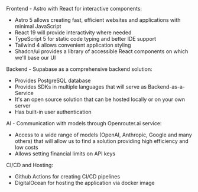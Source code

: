 Frontend - Astro with React for interactive components:
- Astro 5 allows creating fast, efficient websites and applications with minimal JavaScript
- React 19 will provide interactivity where needed
- TypeScript 5 for static code typing and better IDE support
- Tailwind 4 allows convenient application styling
- Shadcn/ui provides a library of accessible React components on which we'll base our UI

Backend - Supabase as a comprehensive backend solution:
- Provides PostgreSQL database
- Provides SDKs in multiple languages that will serve as Backend-as-a-Service
- It's an open source solution that can be hosted locally or on your own server
- Has built-in user authentication

AI - Communication with models through Openrouter.ai service:
- Access to a wide range of models (OpenAI, Anthropic, Google and many others) that will allow us to find a solution providing high efficiency and low costs
- Allows setting financial limits on API keys

CI/CD and Hosting:
- Github Actions for creating CI/CD pipelines
- DigitalOcean for hosting the application via docker image